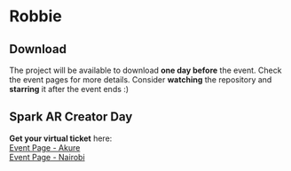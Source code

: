 # Robbie

## Download
The project will be available to download **one day before** the event. Check the event pages for more details. Consider **watching** the repository and **starring** it after the event ends :)

## Spark AR Creator Day
**Get your virtual ticket** here:
<br>[Event Page - Akure](https://facebookdeveloperevents.com/events/details/facebook-product-events-akure-presents-spark-ar-creator-day-nairobi-x-akure/)
<br>[Event Page - Nairobi](https://facebookdeveloperevents.com/events/details/facebook-product-events-nairobi-presents-spark-ar-creator-day-nairobi-x-akure/)
